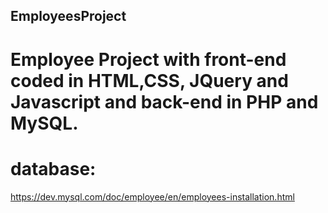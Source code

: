 ## EmployeesProject
# Employee Project with front-end coded in HTML,CSS, JQuery and Javascript and back-end in PHP and MySQL.

# database:
 https://dev.mysql.com/doc/employee/en/employees-installation.html

